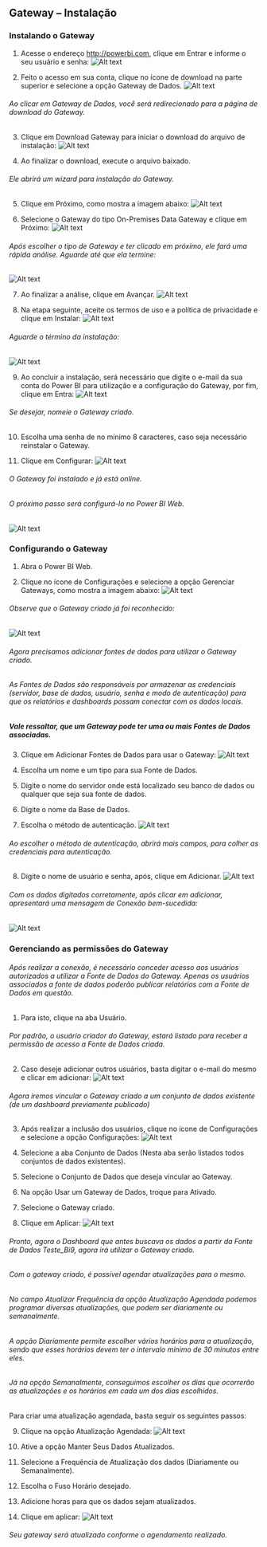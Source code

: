 ## Gateway – Instalação

### Instalando o Gateway
1. Acesse o endereço http://powerbi.com, clique em Entrar e informe o seu usuário e senha:
![Alt text](./img/Gateway-1.png?raw=true "Work Space")

2. Feito o acesso em sua conta, clique no ícone de download na parte superior e selecione a opção Gateway de Dados.
![Alt text](./img/Gateway-2.png?raw=true "Work Space")
###### Ao clicar em Gateway de Dados, você será redirecionado para a página de download do Gateway.

3. Clique em Download Gateway para iniciar o download do arquivo de instalação:
![Alt text](./img/Gateway-3.png?raw=true "Work Space")

4. Ao finalizar o download, execute o arquivo baixado.
###### Ele abrirá um wizard para instalação do Gateway.

5. Clique em Próximo, como mostra a imagem abaixo:
![Alt text](./img/Gateway-4.png?raw=true "Work Space")

6. Selecione o Gateway do tipo On-Premises Data Gateway e clique em Próximo:
![Alt text](./img/Gateway-5.png?raw=true "Work Space")
###### Após escolher o tipo de Gateway e ter clicado em próximo, ele fará uma rápida análise. Aguarde até que ela termine:
![Alt text](./img/Gateway-6.png?raw=true "Work Space")

7. Ao finalizar a análise, clique em Avançar.
![Alt text](./img/Gateway-7.png?raw=true "Work Space")

8. Na etapa seguinte, aceite os termos de uso e a política de privacidade e clique em Instalar:
![Alt text](./img/Gateway-8.png?raw=true "Work Space")
###### Aguarde o término da instalação:
![Alt text](./img/Gateway-9.png?raw=true "Work Space")

9. Ao concluir a instalação, será necessário que digite o e-mail da sua conta do Power BI para utilização e a configuração do Gateway, por fim, clique em Entra:
![Alt text](./img/Gateway-10.png?raw=true "Work Space")
###### Se desejar, nomeie o Gateway criado.

10. Escolha uma senha de no mínimo 8 caracteres, caso seja necessário reinstalar o Gateway.

11. Clique em Configurar:
![Alt text](./img/Gateway-11.png?raw=true "Work Space")
###### O Gateway foi instalado e já está online. 
###### O próximo passo será configurá-lo no Power BI Web.
![Alt text](./img/Gateway-12.png?raw=true "Work Space")

### Configurando o Gateway

1. Abra o Power BI Web.

2. Clique no ícone de Configurações e selecione a opção Gerenciar Gateways, como mostra a imagem abaixo:
![Alt text](./img/Gateway-13.png?raw=true "Work Space")
###### Observe que o Gateway criado já foi reconhecido:
![Alt text](./img/Gateway-14.png?raw=true "Work Space")

###### Agora precisamos adicionar fontes de dados para utilizar o Gateway criado.
###### As Fontes de Dados são responsáveis por armazenar as credenciais (servidor, base de dados, usuário, senha e modo de autenticação) para que os relatórios e dashboards possam conectar com os dados locais.
##### Vale ressaltar, que um Gateway pode ter uma ou mais Fontes de Dados associadas.

3. Clique em Adicionar Fontes de Dados para usar o Gateway:
![Alt text](./img/Gateway-15.png?raw=true "Work Space")

4. Escolha um nome e um tipo para sua Fonte de Dados.

5. Digite o nome do servidor onde está localizado seu banco de dados ou qualquer que seja sua fonte de dados.

6. Digite o nome da Base de Dados.

7. Escolha o método de autenticação.
![Alt text](./img/Gateway-16.png?raw=true "Work Space")
###### Ao escolher o método de autenticação, abrirá mais campos, para colher as credenciais para autenticação.

8. Digite o nome de usuário e senha, após, clique em Adicionar.
![Alt text](./img/Gateway-17.png?raw=true "Work Space")
###### Com os dados digitados corretamente, após clicar em adicionar, apresentará uma mensagem de Conexão bem-sucedida:
![Alt text](./img/Gateway-18.png?raw=true "Work Space")

### Gerenciando as permissões do Gateway

###### Após realizar a conexão, é necessário conceder acesso aos usuários autorizados a utilizar a Fonte de Dados do Gateway. Apenas os usuários associados a fonte de dados poderão publicar relatórios com a Fonte de Dados em questão.

1. Para isto, clique na aba Usuário.

###### Por padrão, o usuário criador do Gateway, estará listado para receber a permissão de acesso a Fonte de Dados criada.

2. Caso deseje adicionar outros usuários, basta digitar o e-mail do mesmo e clicar em adicionar:
![Alt text](./img/Gateway-19.png?raw=true "Work Space")
###### Agora iremos vincular o Gateway criado a um conjunto de dados existente (de um dashboard previamente publicado)

3. Após realizar a inclusão dos usuários, clique no ícone de Configurações e selecione a opção Configurações:
![Alt text](./img/Gateway-20.png?raw=true "Work Space")

4. Selecione a aba Conjunto de Dados (Nesta aba serão listados todos conjuntos de dados existentes).

5. Selecione o Conjunto de Dados que deseja vincular ao Gateway.

6. Na opção Usar um Gateway de Dados, troque para Ativado.

7. Selecione o Gateway criado.

8. Clique em Aplicar:
![Alt text](./img/Gateway-21.png?raw=true "Work Space")

###### Pronto, agora o Dashboard que antes buscava os dados a partir da Fonte de Dados Teste_Bi9, agora irá utilizar o Gateway criado.

###### Com o gateway criado, é possível agendar atualizações para o mesmo.

###### No campo Atualizar Frequência da opção Atualização Agendada podemos programar diversas atualizações, que podem ser diariamente ou semanalmente.

###### A opção Diariamente permite escolher vários horários para a atualização, sendo que esses horários devem ter o intervalo mínimo de 30 minutos entre eles.

###### Já na opção Semanalmente, conseguimos escolher os dias que ocorrerão as atualizações e os horários em cada um dos dias escolhidos.

Para criar uma atualização agendada, basta seguir os seguintes passos:

9. Clique na opção Atualização Agendada:
![Alt text](./img/Gateway-22.png?raw=true "Work Space")

10. Ative a opção Manter Seus Dados Atualizados.

11. Selecione a Frequência de Atualização dos dados (Diariamente ou Semanalmente).

12. Escolha o Fuso Horário desejado.

13. Adicione horas para que os dados sejam atualizados.

14. Clique em aplicar:
![Alt text](./img/Gateway-23.png?raw=true "Work Space")

###### Seu gateway será atualizado conforme o agendamento realizado.
